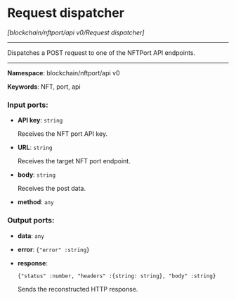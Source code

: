 # Request dispatcher

_[blockchain/nftport/api v0/Request dispatcher]_

---

Dispatches a POST request to one of the NFTPort API endpoints.

---

__Namespace__: blockchain/nftport/api v0

__Keywords__: NFT, port, api

### Input ports:

* __API key__: ` string `

    Receives the NFT port API key.


* __URL__: ` string `

    Receives the target NFT port endpoint.
    


* __body__: ` string `

    Receives the post data.


* __method__: ` any `

### Output ports:

* __data__: ` any `


* __error__: ` {"error" :string} `


* __response__: 
    ```
    {"status" :number, "headers" :{string: string}, "body" :string}
    ```

    Sends the reconstructed HTTP response.

